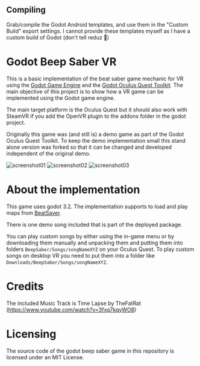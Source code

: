 ## Compiling
Grab/compile the Godot Android templates, and use them in the "Custom Build" export settings. I cannot provide these templates myself as I have a custom build of Godot (don't tell reduz 👀)

# Godot Beep Saber VR
This is a basic implementation of the beat saber game mechanic for VR using the [Godot Game Engine](https://godotengine.org/) and the [Godot Oculus Quest Toolkit](https://github.com/NeoSpark314/godot_oculus_quest_toolkit). The main objective of this project is to show how a VR game can be implemented using
the Godot game engine.

The main target platform is the Oculus Quest but it should also work with SteamVR if you add the OpenVR plugin to the addons folder in the godot project.

Originally this game was (and still is) a demo game as part of the Godot Oculus Quest Toolkit. To keep the demo implementation small
this stand alone version was forked so that it can be changed and developed independent of the original demo.

![screenshot01](doc/images/v0.3.0_screenshot01.jpg)
![screenshot02](doc/images/v0.3.0_screenshot02.jpg)
![screenshot03](doc/images/v0.3.0_screenshot03.jpg)
# About the implementation
This game uses godot 3.2. The implementation supports to load and play maps from [BeatSaver](https://beatsaver.com/).

There is one demo song included that is part of the deployed package.

You can play custom songs by either using the in-game menu or by downloading them manually and unpacking them and putting them into folders `BeepSaber/Songs/songNameXYZ` on your Oculus Quest.
To play custom songs on desktop VR you need to put them into a folder like `Downloads/BeepSaber/Songs/songNameXYZ`.

# Credits
The included Music Track is Time Lapse by TheFatRat (https://www.youtube.com/watch?v=3fxq7kqyWO8)

# Licensing
The source code of the godot beep saber game in this repository is licensed under an MIT License.